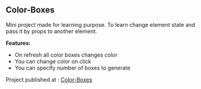 ## Color-Boxes

Mini project made for learning purpose. To learn change element state and pass it by props to another element.

<b> Features: </b>

- On refresh all color boxes changes color
- You can change color on click
- You can specify number of boxes to generate

Project published at : [Color-Boxes](https://react-color-boxes55.netlify.app/)
